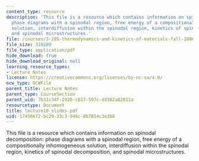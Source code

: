 ```yaml
---
content_type: resource
description: 'This file is a resource which contains information on spinodal decomposition:
  phase diagrams with a spinodal region, free energy of a compositionally inhomogeneous
  solution, interdiffusion within the spinodal region, kinetics of spinodal decomposition,
  and spinodal microstructures.'
file: /courses/3-205-thermodynamics-and-kinetics-of-materials-fall-2006/174566f2bc2933c3946c8b7854c3e3b8_lecture10_slides.pdf
file_size: 319289
file_type: application/pdf
hide_download: true
hide_download_original: null
learning_resource_types:
- Lecture Notes
license: https://creativecommons.org/licenses/by-nc-sa/4.0/
ocw_type: OCWFile
parent_title: Lecture Notes
parent_type: CourseSection
parent_uid: 7b31c34f-2920-c017-597c-dd302a82811a
resourcetype: Document
title: lecture10_slides.pdf
uid: 174566f2-bc29-33c3-946c-8b7854c3e3b8
---
```

This file is a resource which contains information on spinodal decomposition: phase diagrams with a spinodal region, free energy of a compositionally inhomogeneous solution, interdiffusion within the spinodal region, kinetics of spinodal decomposition, and spinodal microstructures.